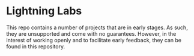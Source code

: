 # Lightning Labs

This repo contains a number of projects that are in early stages. As such, they are unsupported and come with no guarantees. However, in the interest of working openly and to facilitate early feedback, they can be found in this repository. 
